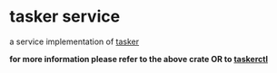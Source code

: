 
# tasker service

a service implementation of [tasker][1]

__for more information please refer to the above crate OR to [taskerctl][2]__

[1]:<https://crates.io/crates/tasker>
[2]:<https://crates.io/crates/taskerctl>
